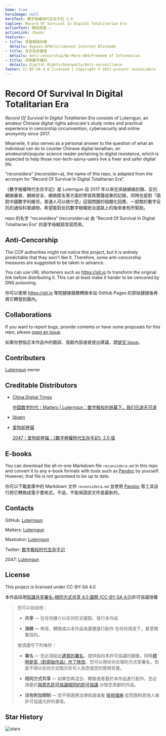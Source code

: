 ```yaml
---
home: true
heroImage: null
heroText: 數字極權時代生存手記 3.0
tagline: Record Of Survival In Digital Totalitarian Era
actionText: 開始閱讀 →
actionLink: /book/
features:
- title: 突破網絡封鎖
  details: Bypass-GFW/Circumvent Internet Blockade
- title: 反抗信息審查
  details: Anti-cencorship/No-More-404/Freedom of Information
- title: 捍衛數字權利
  details: Digital Rights/Anonymity/Anti-survaillance
footer: CC-BY-SA 4.0 Licensed | Copyright © 2021-present reconsidera
---
```


# Record Of Survival In Digital Totalitarian Era

*Record Of Survival In Digital Totalitarian Era* consists of Luterngun, an amateur Chinese digital rights advocate's study notes and practical experience in cencorship circumvention, cybersecurity and online anonymity since 2017.

Meanwile, it also serves as a personal answer to the question of what an individual can do to counter Chinese digital leviathan, an amateurish/popular science reader pertaining to digital resistance, which is expected to help those non-tech-savvy-users live a freer and safer digital life.

“reconsidera” (reconsider+a), the name of this repo, is adapted from the acronym for “Record Of Survival In Digital Totalitarian Era”.

《數字極權時代生存手記》是 Luterngun 自 2017 年以來在突破網絡封鎖、反抗網絡審查、網絡安全、網絡匿名等方面的學習與實踐成果的記錄，同時也是對「面對中國數字利維坦，普通人可以做什麼」這個問題的個體化回應、一部關於數字反抗的通俗科普讀物，希望能對反抗數字極權統治道路上的後來者有所幫助。

repo 的名字 “reconsidera” (reconsider+a) 由 ”Record Of Survival In Digital Totalitarian Era” 的首字母縮寫改寫而來。

## Anti-Cencorship

The CCP authorities might not notice this project, but it is entirely predictable that they won't like it.  Therefore, some anti-cencorship measures are suggested to be taken in advance. 

You can use URL shorteners such as https://git.io to transform the original link before distributing it. This  can at least make it harder to be cencored by DNS poisoning.

你可以使用 https://git.io 等短鏈接服務轉換本站 GitHub Pages 的原始鏈接後再將它轉發到牆內。



## Collaborations

If you want to report bugs, provide contents or have some proposals for this repo, please [open an Issue](https://github.com/reconsidera/reconsidera.github.io/issues). 

如果你想指正本作品中的錯誤、貢獻內容或者提出建議，請[提交 Issue](https://github.com/reconsidera/reconsidera.github.io/issues)。



## Contributers

[Luterngun](https://github.com/Luterngun) owner 



## Creditable Distributors

- [China Digital Times](https://chinadigitaltimes.net/)   

  [中国数字时代｜Matters | Luterngun：数字极权的铁幕下，我们已退无可退](https://chinadigitaltimes.net/chinese/636353.html)  

- [libgen](https://2047.name/u/2764)

- [爱狗却养猫](https://2047.name/u/3793)  

  [2047｜爱狗却养猫：《數字極權時代生存手記》2.0 版](https://2047.name/t/9898)



## E-books

You can download the all-in-one Markdown file `reconsidera.md` in this repo and convert it to any e-book formats with tools such as [Pandoc](https://pandoc.org/) by yourself. However, that file is not guranteed to be up to date.

你可以下載倉庫中的 Markdown 文件 `reconsidera.md` 並使用 [Pandoc](https://pandoc.org/) 等工具自行把它轉換成電子書格式。不過，不能保證該文件是最新的。



## Contacts

GitHub: [Luterngun](https://github.com/Luterngun)

Matters: [Luterngun](https://matters.news/@Luterngun)

Mastodon: [Luterngun](https://mastodon.social/@Sidte)

Twitter: [数字极权时代生存手记](https://twitter.com/Luterngun453)  

2047: [Luterngun](https://2047.name/u/6740)  



## License

This project is licensed under CC-BY-SA 4.0

本作品採用[知識共享署名-相同方式共享 4.0 國際 (CC-BY-SA 4.0)](https://creativecommons.org/licenses/by-sa/4.0/deed.zh)許可協議授權

> 您可以自由地：
>
> - **共享** — 在任何媒介以任何形式複製、發行本作品
>
> - **演繹** — 修改、轉換或以本作品為基礎進行創作
>   在任何用途下，甚至商業目的。
>
> 惟須遵守下列條件：
>
> - **署名** — 您必須給出[適當的署名](https://creativecommons.org/licenses/by-sa/4.0/deed.zh#)，提供指向本許可協議的鏈接，同時[標明是否（對原始作品）作了修改](https://creativecommons.org/licenses/by-sa/4.0/deed.zh#)。您可以用任何合理的方式來署名，但是不得以任何方式暗示許可人為您或您的使用背書。
>
> - **相同方式共享** — 如果您再混合、轉換或者基於本作品進行創作，您必須基於[與原先許可協議相同的許可協議](https://creativecommons.org/licenses/by-sa/4.0/deed.zh#) 分發您貢獻的作品。
>
> - **沒有附加限制** — 您不得適用法律術語或者 [技術措施](https://creativecommons.org/licenses/by-sa/4.0/deed.zh#) 從而限制其他人做許可協議允許的事情。



## Star History

![stars](https://starchart.cc/reconsidera/reconsidera.github.io.svg)
